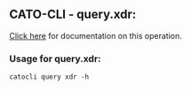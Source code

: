 
## CATO-CLI - query.xdr:
[Click here](https://api.catonetworks.com/documentation/#query-xdr) for documentation on this operation.

### Usage for query.xdr:

`catocli query xdr -h`
